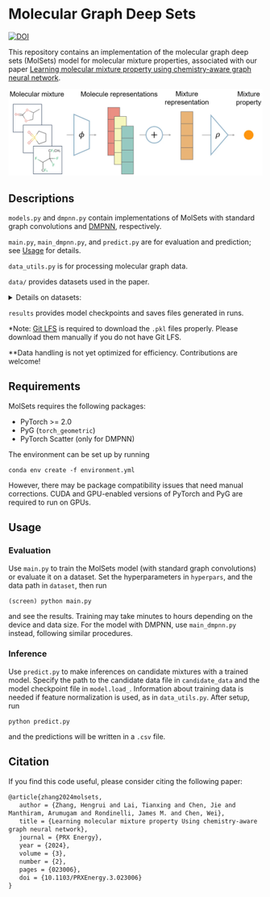 # Molecular Graph Deep Sets

[![DOI](https://zenodo.org/badge/724243554.svg)](https://zenodo.org/doi/10.5281/zenodo.11068425)

This repository contains an implementation of the molecular graph deep sets (MolSets) model for molecular mixture properties, associated with our paper [Learning molecular mixture property using chemistry-aware graph neural network](https://doi.org/10.1103/PRXEnergy.3.023006).

![Model architecture](MolSets_architecture.webp)

## Descriptions
`models.py` and `dmpnn.py` contain implementations of MolSets with standard graph convolutions and [DMPNN](https://github.com/itakigawa/pyg_chemprop), respectively.

`main.py`, `main_dmpnn.py`, and `predict.py` are for evaluation and prediction; see [Usage](#Usage) for details.

`data_utils.py` is for processing molecular graph data.

`data/` provides datasets used in the paper. 

<details>
  <summary>
    Details on datasets:
  </summary>
  
- `data_list.pkl` contains processed data from the dataset curated in [*ACS Cent. Sci.* 2023, 9, 2, 206–216](https://doi.org/10.1021/acscentsci.2c01123).
  - An integer index;
  - A list of solvent molecular graphs in `torch_geometric.data.Data` format;
  - A list of solvent molecular weights (g/mol);
  - A list of solvent weight fractions;
  - Salt molality (mol/kg);
  - Salt molecular graph;
  - Logarithm conductivity at 298 K (log S/cm).
- `data_df_stats.pkl` organizes the data with some statistics in `pandas.DataFrame` format.
- `all_bin_candidates.pkl` contains the candidates (equal weight binary molecular mixture + 1 m salt) for virtual screening. Organized in the same way as `data_list.pkl`.
  </details>
  
`results` provides model checkpoints and saves files generated in runs.

*Note: [Git LFS](https://git-lfs.com/) is required to download the `.pkl` files properly. Please download them manually if you do not have Git LFS.

**Data handling is not yet optimized for efficiency. Contributions are welcome!

## Requirements
MolSets requires the following packages:
- PyTorch >= 2.0
- PyG (`torch_geometric`)
- PyTorch Scatter (only for DMPNN)

The environment can be set up by running
```
conda env create -f environment.yml
```
However, there may be package compatibility issues that need manual corrections. CUDA and GPU-enabled versions of PyTorch and PyG are required to run on GPUs.

## Usage
### Evaluation
Use `main.py` to train the MolSets model (with standard graph convolutions) or evaluate it on a dataset. Set the hyperparameters in `hyperpars`, and the data path in `dataset`, then run
```
(screen) python main.py
```
and see the results. Training may take minutes to hours depending on the device and data size. For the model with DMPNN, use `main_dmpnn.py` instead, following similar procedures.

### Inference
Use `predict.py` to make inferences on candidate mixtures with a trained model. Specify the path to the candidate data file in `candidate_data` and the model checkpoint file in `model.load_`. Information about training data is needed if feature normalization is used, as in `data_utils.py`.
After setup, run
```
python predict.py
```
and the predictions will be written in a `.csv` file.

## Citation
If you find this code useful, please consider citing the following paper:
```
@article{zhang2024molsets,
   author = {Zhang, Hengrui and Lai, Tianxing and Chen, Jie and Manthiram, Arumugam and Rondinelli, James M. and Chen, Wei},
   title = {Learning molecular mixture property Using chemistry-aware graph neural network},
   journal = {PRX Energy},
   year = {2024},
   volume = {3},
   number = {2},
   pages = {023006},
   doi = {10.1103/PRXEnergy.3.023006}
}
```
